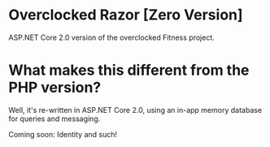 # Overclocked Razor [Zero Version]
ASP.NET Core 2.0 version of the overclocked Fitness project.

# What makes this different from the PHP version?

Well, it's re-written in ASP.NET Core 2.0, using an in-app memory database for queries and messaging.

Coming soon: Identity and such!
